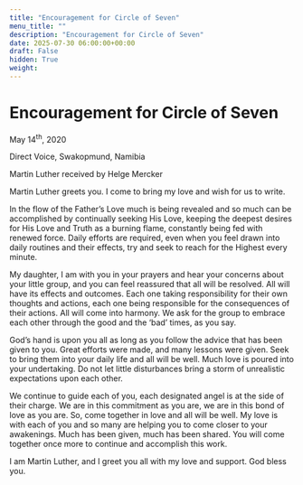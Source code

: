 ```yaml
---
title: "Encouragement for Circle of Seven"
menu_title: ""
description: "Encouragement for Circle of Seven"
date: 2025-07-30 06:00:00+00:00
draft: False
hidden: True
weight:
---
```

# Encouragement for Circle of Seven

May 14<sup>th</sup>, 2020

Direct Voice, Swakopmund, Namibia

Martin Luther received by Helge Mercker

Martin Luther greets you. I come to bring my love and wish for us to write.

In the flow of the Father’s Love much is being revealed and so much can be accomplished by continually seeking His Love, keeping the deepest desires for His Love and Truth as a burning flame, constantly being fed with renewed force. Daily efforts are required, even when you feel drawn into daily routines and their effects, try and seek to reach for the Highest every minute.

My daughter, I am with you in your prayers and hear your concerns about your little group, and you can feel reassured that all will be resolved. All will have its effects and outcomes. Each one taking responsibility for their own thoughts and actions, each one being responsible for the consequences of their actions. All will come into harmony. We ask for the group to embrace each other through the good and the ‘bad’ times, as you say.

God’s hand is upon you all as long as you follow the advice that has been given to you. Great efforts were made, and many lessons were given. Seek to bring them into your daily life and all will be well. Much love is poured into your undertaking. Do not let little disturbances bring a storm of unrealistic expectations upon each other.

We continue to guide each of you, each designated angel is at the side of their charge. We are in this commitment as you are, we are in this bond of love as you are. So, come together in love and all will be well. My love is with each of you and so many are helping you to come closer to your awakenings. Much has been given, much has been shared. You will come together once more to continue and accomplish this work.

I am Martin Luther, and I greet you all with my love and support. God bless you.
